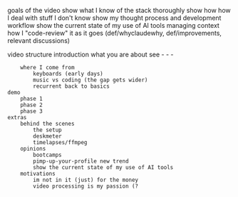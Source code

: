 goals of the video
	show what I know of the stack thoroughly
	show how how I deal with stuff I don't know
	show my thought process and development workflow
	show the current state of my use of AI tools
		managing context
		how I "code-review" it as it goes (def/whyclaudewhy, def/improvements, relevant discussions)
		

video structure
	introduction
		what you are about see
			-
			-
			-

		where I come from
			keyboards (early days)
			music vs coding (the gap gets wider)
			recurrent back to basics
	demo
		phase 1
		phase 2
		phase 3
	extras
		behind the scenes
			the setup
			deskmeter
			timelapses/ffmpeg
		opinions
			bootcamps
			pimp-up-your-profile new trend
			show the current state of my use of AI tools
		motivations
			im not in it (just) for the money
			video processing is my passion (?


